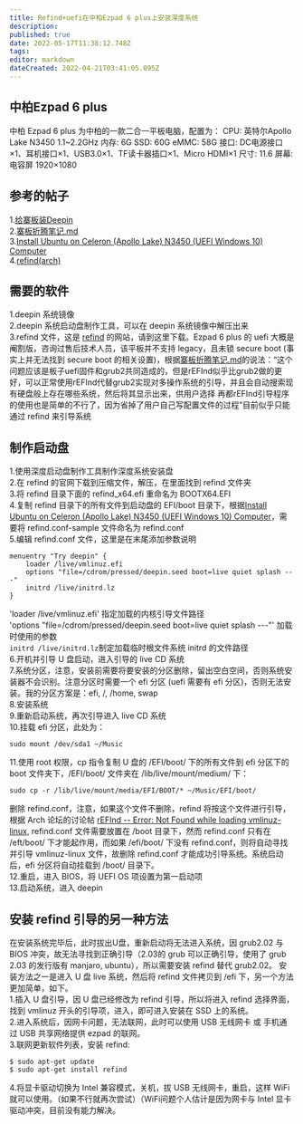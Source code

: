 ```yaml
---
title: Refind+uefi在中柏Ezpad 6 plus上安装深度系统
description: 
published: true
date: 2022-05-17T11:38:12.748Z
tags: 
editor: markdown
dateCreated: 2022-04-21T03:41:05.095Z
---
```


## 中柏Ezpad 6 plus
中柏 Ezpad 6 plus 为中柏的一款二合一平板电脑，配置为：
CPU:  英特尔Apollo Lake N3450 1.1~2.2GHz
内存: 6G
SSD: 60G
eMMC: 58G
接口: DC电源接口×1、耳机接口×1、USB3.0×1、TF读卡器插口×1、Micro HDMI×1
尺寸: 11.6
屏幕: 电容屏 1920×1080
## 参考的帖子
1.[给寨板装Deepin](https://bbs.deepin.org/forum.php?mod=viewthread&tid=149744&extra=&page=1)  
2.[寨板折腾笔记.md](https://segmentfault.com/n/1330000012319645#articleHeader3)  
3.[Install Ubuntu on Celeron (Apollo Lake) N3450 (UEFI Windows 10) Computer](https://thanhsiang.org/faqing/node/221)  
4.[refind(arch)](https://wiki.archlinux.org/index.php/REFInd_(%E7%AE%80%E4%BD%93%E4%B8%AD%E6%96%87))  
## 需要的软件
1.deepin 系统镜像  
2.deepin 系统启动盘制作工具，可以在 deepin 系统镜像中解压出来  
3.refind 文件，这是 [refind](http://www.rodsbooks.com/refind/) 的网站，请到这里下载。Ezpad 6 plus 的 uefi 大概是阉割版，咨询过售后技术人员，该平板并不支持 legacy，且未锁 secure boot (事实上并无法找到 secure boot 的相关设置)，根据[寨板折腾笔记.md](https://segmentfault.com/n/1330000012319645#articleHeader3)的说法：“这个问题应该是板子uefi固件和grub2共同造成的，但是rEFInd似乎比grub2做的更好，可以正常使用rEFInd代替grub2实现对多操作系统的引导，并且会自动搜索现有硬盘般上存在哪些系统，然后将其显示出来，供用户选择
再都rEFInd引导程序的使用也是简单的不行了，因为省掉了用户自己写配置文件的过程”目前似乎只能通过 refind 来引导系统  
## 制作启动盘
1.使用深度启动盘制作工具制作深度系统安装盘  
2.在 refind 的官网下载到压缩文件，解压，在里面找到 refind 文件夹  
3.将 refind 目录下面的 refind_x64.efi 重命名为 BOOTX64.EFI  
4.复制 refind 目录下的所有文件到启动盘的 EFI/boot 目录下，根据[Install Ubuntu on Celeron (Apollo Lake) N3450 (UEFI Windows 10) Computer](https://thanhsiang.org/faqing/node/221)，需要将 refind.conf-sample 文件命名为 refind.conf  
5.编辑 refind.conf 文件，这里是在末尾添加参数说明  
```
menuentry "Try deepin" {
    loader /live/vmlinuz.efi
    options "file=/cdrom/pressed/deepin.seed boot=live quiet splash ---"
    initrd /live/initrd.lz
}
```  

'loader /live/vmlinuz.efi' 指定加载的内核引导文件路径  
'options "file=/cdrom/pressed/deepin.seed boot=live quiet splash ---"' 加载时使用的参数  
`initrd /live/initrd.lz`制定加载临时根文件系统 initrd 的文件路径  
6.开机并引导 U 盘启动，进入引导的 live CD 系统  
7.系统分区，注意，安装前需要将要安装的分区删除，留出空白空间，否则系统安装器不会识别。注意分区时需要一个 efi 分区 (uefi 需要有 efi 分区)，否则无法安装。我的分区方案是：efi, /, /home, swap  
8.安装系统  
9.重新启动系统，再次引导进入 live CD 系统  
10.挂载 efi 分区，此处为：  
```
sudo mount /dev/sda1 ~/Music
```  
11.使用 root 权限，cp 指令复制 U 盘的 /EFI/boot/ 下的所有文件到 efi 分区下的 boot 文件夹下，/EFI/boot/ 文件夹在 /lib/live/mount/medium/ 下：  
```
sudo cp -r /lib/live/mount/media/EFI/BOOT/* ~/Music/EFI/boot/
```   
删除 refind.conf，注意，如果这个文件不删除，refind 将按这个文件进行引导，根据 Arch 论坛的讨论帖 [rEFInd -- Error: Not Found while loading vmlinuz-linux](https://bbs.archlinux.org/viewtopic.php?id=182069), refind.conf 文件需要放置在 /boot 目录下，然而 refind.conf 只有在 /eft/boot/ 下才能起作用，而如果 /efi/boot/ 下没有 refind.conf，则将自动寻找并引导 vmlinuz-linux 文件，故删除 refind.conf 才能成功引导系统。系统启动后，efi 分区将自动挂载到 /boot/ 目录下。  
12.重启，进入 BIOS，将 UEFI OS 项设置为第一启动项  
13.启动系统，进入 deepin
## 安装 refind 引导的另一种方法
在安装系统完毕后，此时拔出U盘，重新启动将无法进入系统，因 grub2.02 与 BIOS 冲突，故无法寻找到正确引导（2.03的 grub 可以正确引导，使用了 grub 2.03 的发行版有 manjaro, ubuntu），所以需要安装 refind 替代 grub2.02。
安装方法之一是进入 U 盘 live 系统，然后将 refind 文件拷贝到 /efi 下，另一个方法更加简单，如下。  
1.插入 U 盘引导，因 U 盘已经修改为 refind 引导，所以将进入 refind 选择界面，找到 vmlinuz 开头的引导项，进入，即可进入安装在 SSD 上的系统。  
2.进入系统后，因网卡问题，无法联网，此时可以使用 USB 无线网卡 或 手机通过 USB 共享网络提供 ezpad 的联网。  
3.联网更新软件列表，安装 refind:  
```
$ sudo apt-get update
$ sudo apt-get install refind
```
4.将显卡驱动切换为 Intel 兼容模式，关机，拔 USB 无线网卡，重启，这样 WiFi 就可以使用。（如果不行就再次尝试）（WiFi问题个人估计是因为网卡与 Intel 显卡驱动冲突，目前没有能力解决。